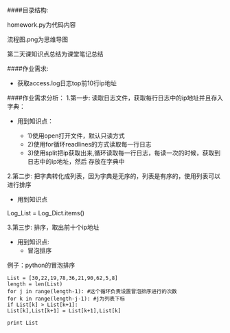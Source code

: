 ####目录结构:

homework.py为代码内容

流程图.png为思维导图

第二天课知识点总结为课堂笔记总结

####作业需求:
 * 获取access.log日志top前10行ip地址
 
####作业需求分析：
1.第一步: 读取日志文件，获取每行日志中的ip地址并且存入字典：

* 用到知识点：

	* 1)使用open打开文件，默认只读方式
	*	2)使用for循环readlines的方式读取每一行日志
	*	3)使用split把ip获取出来,循环读取每一行日志，每读一次的时候，获取到日志中的ip地址，然后
存放在字典中

2.第二步: 把字典转化成列表，因为字典是无序的，列表是有序的，使用列表可以进行排序

* 用到知识点

Log_List = Log_Dict.items()
	

3.第三步: 排序，取出前十个ip地址

* 用到知识点: 
	* 冒泡排序

例子：python的冒泡排序

```
List = [30,22,19,78,36,21,90,62,5,8]
length = len(List)
for j in range(length-1): #这个循环负责设置冒泡排序进行的次数
for k in range(length-j-1): #j为列表下标
if List[k] > List[k+1]:
List[k],List[k+1] = List[k+1],List[k]

print List
```
 